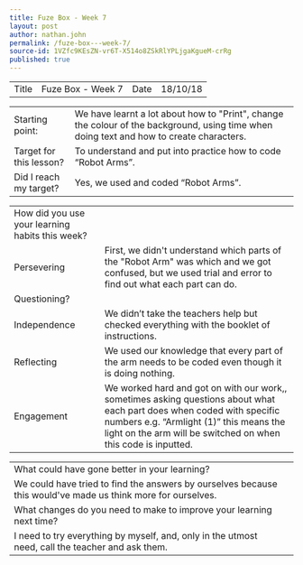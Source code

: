 ```yaml
---
title: Fuze Box - Week 7
layout: post
author: nathan.john
permalink: /fuze-box---week-7/
source-id: 1VZfc9KEsZN-vr6T-X514o8ZSkRlYPLjgaKgueM-crRg
published: true
---
```

<table>
  <tr>
    <td>Title</td>
    <td>Fuze Box - Week 7</td>
    <td>Date</td>
    <td>18/10/18</td>
  </tr>
</table>


<table>
  <tr>
    <td>Starting point:</td>
    <td>We have learnt a lot about how to "Print", change the colour of the background, using time when doing text  and how to create characters.</td>
  </tr>
  <tr>
    <td>Target for this lesson?</td>
    <td>To understand and put into practice how to code “Robot Arms”.</td>
  </tr>
  <tr>
    <td>Did I reach my target? </td>
    <td>Yes, we used and coded “Robot Arms”.</td>
  </tr>
</table>


<table>
  <tr>
    <td>How did you use your learning habits this week?</td>
    <td></td>
  </tr>
  <tr>
    <td>Persevering</td>
    <td>First, we didn't understand which parts of the "Robot Arm" was which and we got confused, but we used trial and error to find out what each part can do.</td>
  </tr>
  <tr>
    <td>Questioning?</td>
    <td></td>
  </tr>
  <tr>
    <td>Independence</td>
    <td>We didn’t take the teachers help but checked everything with the booklet of instructions.</td>
  </tr>
  <tr>
    <td>Reflecting</td>
    <td>We used our knowledge that every part of the arm needs to be coded even though it is doing nothing.</td>
  </tr>
  <tr>
    <td>Engagement</td>
    <td>We worked hard and got on with our work,, sometimes asking questions about what each part does when coded with specific numbers e.g. “Armlight (1)” this means the light on the arm will be switched on when this code is inputted.</td>
  </tr>
</table>


<table>
  <tr>
    <td>What could have gone better in your learning?</td>
    <td></td>
  </tr>
  <tr>
    <td>We could have tried to find the answers by ourselves because this would've made us think more for ourselves.</td>
    <td></td>
  </tr>
  <tr>
    <td>What changes do you need to make to improve your learning next time?</td>
    <td></td>
  </tr>
  <tr>
    <td>I need to try everything by myself, and, only in the utmost need, call the teacher and ask them.</td>
    <td></td>
  </tr>
</table>



